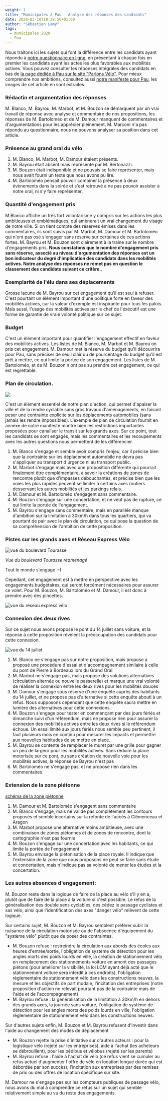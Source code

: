 ```yaml
---
weight: 1
title: "Municipales à Pau - Analyse des réponses des candidats"
date: 2020-03-10T18:38:56+01:00
author: "Sébastien Lamy"
tags:
  - municipales 2020
  - Pau
---
```



Nous traitons ici les sujets qui font la différence entre les candidats ayant répondu à [notre questionnaire en ligne], en présentant à chaque fois en premier les candidats ayant les actes les plus favorables aux mobilités actives. Vous pouvez consulter les réponses intégrales des candidats en bas de [la page dédiée à Pau sur le site "Parlons Vélo"]. Pour mieux comprendre nos ambitions, consultez aussi [notre manifeste pour Pau], les images de cet article en sont extraites.

<!--more--> 

### Rédactin et argumentation des réponses

M. Blanco, M. Bayrou, M. Marbot, et M. Bouzon se démarquent par un vrai travail de réponse avec analyse et commentaire de nos propositions, les réponses de M. Bartoloméo et de M. Damour manquent de commentaires et d'argumentations pour les apprécier pleinement. M. Marconi n'a pas répondu au questionnaire, nous ne pouvons analyser sa position dans cet article.


### Présence au grand oral du vélo

1. M. Blanco, M. Marbot, M. Damour étaient présents.
2. M. Bayrou était absent mais représenté par M. Bertonazzi.
3. M. Bouzon était indisponible et ne pouvais se faire représenter, mais nous avait fourni un texte que nous avons pu lire.
4. M. Bartoloméo pensait pouvoir combiner la présence à deux évènements dans la soirée et s'est retrouvé à ne pas pouvoir assister à notre oral, ni s'y faire représenter.

### Quantité d'engagement pris

M.Blanco affiche un très fort volontarisme y compris sur les actions les plus ambitieuses et emblématiques, qui amènerait un vrai changement du visage de notre ville. Si on tient compte des réserves émises dans les commentaires, ils sont suivis par M. Marbot, M. Damour et M. Bartoloméo qui n'ont pas osé s'engager sans réserve sur certaines de ces actions fortes. M. Bayrou et M. Bouzon sont clairement à la traine sur le nombre d'engagements pris. **Nous constatons que le nombre d'engagement pris sans réserve, associé au niveau d'argumentation des réponses est un bon indicateur du degré d'implication des candidats dans les mobilités actives. Notre analyse des réponses ne remet pas en question le classement des candidats suivant ce critère.**.


### Exemplarité de l'élu dans ses déplacements

Grosse lacune de M. Bayrou sur cet engagement qu'il est seul à refuser. C'est pourtant un élément important d'une politique forte en faveur des mobilités actives, car la valeur d'exemple est inspirante pour tous les palois. Mais aussi, l'usage des mobilités actives par le chef de l'éxécutif est une forme de garantie de vraie volonté politique sur ce sujet.


### Budget

C'est un élément important pour quantifier l'engagement effectif en faveur des mobilités actives. Les listes de M. Blanco, M. Marbot et M. Bayrou on pris cet engagement. M. Damour met la réserve du budget qu'il découvrira pour Pau, sans préciser de seuil clair ou de pourcentage du budget qu'il est prêt à mettre, ce qui limite la portée de son engagement. Les listes de M. Bartoloméo, et de M. Bouzon n'ont pas su prendre cet engagement, ce qui est regrettable.


### Plan de circulation.

![](schema-plan-circulation.svg)

C'est un élément essentiel de notre plan d'action, qui permet d'apaiser la ville et de la rendre cyclable sans gros travaux d'aménagements, en faisant peser une contrainte explicite sur les déplacements automobiles (sans jamais les rendre impossibles). L'exemple de plan de circulation fournit en annexe de notre manifeste montre bien les restrictions importantes proposées pour canaliser le transit sur les grands axes. Sur ce point, tout les candidats se sont engagés, mais les commentaires et les recoupements avec les autres questions nous permettent de les différencier.

1. M. Blanco s'engage et semble avoir compris l'enjeu, car il précise bien que la contrainte sur les déplacement automobile ne devra pas s'appliquer au transport d'urgence ni au transport public.
2. M. Marbot s'engage mais avec une proposition différente qui pourrait finalement être complémentaire, à savoir la créations de zones de rencontre plutôt que d'impasses débouchantes, et précise bien que les voies les plus rapides peuvent se limiter à certains axes routiers desservant les autres mobilités et les parkings relais.
3. M. Damour et M. Bartoloméo s'engagent sans commentaire.
4. M. Bouzon s'engage sur une concertation, et ne veut pas de rupture, ce qui limite la portée de l'engagement.
5. M. Bayrou s'engage sans commentaire, mais en parallèle manque d'ambition sur la limitation à 30km/h dans tous les quartiers, qui va pourtant de pair avec le plan de circulation, ce qui pose la question de sa compréhension de l'ambition de cette proposition.



### Pistes sur les grands axes et Réseau Express Vélo

![vue du boulevard Tourasse](boulevard-tourasse.png)

_Vue du boulevard Tourasse réaménagé_

Tout le monde s'engage :-)

Cepedant, cet engagement est à mettre en perspective avec les engagements budgétaires, qui seront forcément nécessaires pour assurer ce volet. Pour M. Bouzon, M. Bartoloméo et M. Damour, il est donc à prendre avec des pincettes.

![vue du réseau express vélo](REV.jpg)


### Connexion des deux rives

Sur ce sujet nous avons proposé le pont du 14 juillet sans voiture, et la réponse à cette proposition révèlent la préoccupation des candidats pour cette connexion.

![vue du 14 juillet](14-juillet.jpg)

1. M. Blanco ne s'engage pas sur notre proposition, mais propose a proposé une procédure d'essai et d'accompagnement similaire à celle du pont de Pierre à Bordeaux lors du Grand Oral
2. M. Marbot ne s'engage pas, mais propose des solutions alternatives (circulation alternée ou nouvelle passerelle) et marque une vrai volonté de réaliser la connexion entre les deux rives pour les mobilités douces
3. M. Damour s'engage sous réserve d'une enquête auprès des habitants du 14 juillet, et ne propose pas d'alternative si cette enquête abouti à un refus. Nous supposons cependant que cette enquête saura mettre en lumière des alternatives pour cette connexions.
4. M. Bouzon s'engage pour tester en commençant par des jours fériés et dimanche suivi d'un référendum, mais ne propose rien pour assurer la connexion des mobilités actives entre les deux rives si le référendum échoue. Un essai limité aux jours fériés nous semble peu pertinent, il faut plusieurs mois en continu pour mesurer les impacts et permettre aux nouvelles habitudes de se mettre en place.
5. M. Bayrou se contente de remplacer le muret par une grille pour gagner un peu de largeur pour les mobilités actives. Sans réduire la place motorisée sur ce pont, ou sans création de nouvelle voie pour les mobilités actives, la réponse de Bayrou n'est pas 
6. M. Bartoloméo ne s'engage pas, et ne propose rien dans les commentaires.

### Extension de la zone piétonne

[schéma de la zone piétonne](zone-pietonne.svg)

1. M. Damour et M. Bartoloméo s'engagent sans commentaire
2. M. Blanco s'engage, mais ne valide pas complètement les contours proposés et semble incertains sur la refonte de l'accès à Clémenceau et Aragon
3. M. Marbot propose une alternative moins ambitieuse, avec une combinaison de zones piétonnes et de zones de rencontre, dont la cartographie n'est pas fournie
4. M. Bouzon s'engage sur une concertation avec les habitants, ce qui limite la portée de l'engagement
5. M. Bayrou envisage la piétonisation de la place royale. Il indique que l'extension de la zone que nous proposons ne peut se faire sans étude et concertation, mais n'indique pas sa volonté de mener les études et la concertation.

### Les autres absences d'engagement:

M. Bouzon reste dans la logique de faire de la place au vélo s'il y en a, plutôt que de faire de la place à la voiture si c'est possible. Le refus de la  généralisation des double sens cyclables, des cédez le passage cyclistes et sas vélo, ainsi que l'identification des axes "danger vélo" relèvent de cette logique.

Sur certains sujet, M. Bouzon et M. Bayrou semblent préfèrer subir la nuisance de la circulation motorisée ou de l'abscence d'équipement du "système vélo" plutôt que de poser des contraintes.

- M. Bouzon refuse : restreindre la circulation aux abords des écoles aux heures d'entrée/sortie, l'obligation de système de détection pour les angles morts des poids lourds en ville, la création de stationnement vélo en remplacement des stationnements voiture en amont des passages piétons (pour améliorer la visibilité, la loi LOM ayant déjà acté que le stationnement voiture sera interdit à ces endroits), l'obligation réglementaire de stationnement vélo dans les constructions neuves, la mesure et les objectifs de part modale, l'incitation des entreprises (notre proposition d'action ne relevait pourtant pas de la contrainte mais de l'aide et de l'accompagnement)
- M. Bayrou refuse : la généralisation de la limitation à 30km/h en dehors des grands axes, la journée sans voiture, l'obligation de système de détection pour les angles morts des poids lourds en ville, l'obligation réglementaire de stationnement vélo dans les constructions neuves.

Sur d'autres sujets enfin, M. Bouzon et M. Bayrou refusent d'investir dans l'aide au changement des modes de déplacement

- M. Bouzon rejette la prise d'initiative sur d'autres acteurs : pour la logistique vélo (rejeté sur les entreprises), aide à l'achat (les acheteurs se débrouillent),  pour les pédibus et vélobus (rejeté sur les parents)
- M. Bayrou refuse : l'aide à l'achat de vélo (ce refus vient se cumuler au refus actuel d'augmenter l'offre de vélo en location longue durée qui est débordée par son succès); l'incitation aux entreprises par des remises de prix ou des offres de location spécifique sur site.

M. Damour ne s'engage pas sur les compteurs publiques de passage vélo, nous avons du mal à comprendre ce refus sur un sujet qui semble relativement simple au vu du reste des engagements.


[notre questionnaire en ligne]: https://municipales2020.parlons-velo.fr/q/24880
[notre manifeste pour Pau]: https://municipales2020.parlons-velo.fr/manifeste/download/Pau
[la page dédiée à Pau sur le site "Parlons Vélo"]: https://municipales2020.parlons-velo.fr/e/24880
